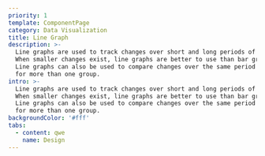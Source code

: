 ```yaml
---
priority: 1
template: ComponentPage
category: Data Visualization
title: Line Graph
description: >-
  Line graphs are used to track changes over short and long periods of time.
  When smaller changes exist, line graphs are better to use than bar graphs.
  Line graphs can also be used to compare changes over the same period of time
  for more than one group.
intro: >-
  Line graphs are used to track changes over short and long periods of time.
  When smaller changes exist, line graphs are better to use than bar graphs.
  Line graphs can also be used to compare changes over the same period of time
  for more than one group.
backgroundColor: '#fff'
tabs:
  - content: qwe
    name: Design
---
```


